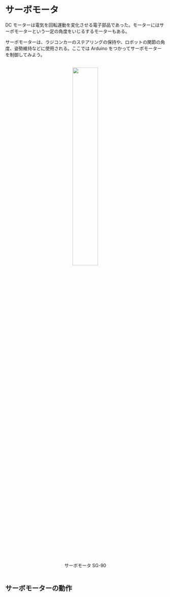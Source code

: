 # サーボモータ

DC モーターは電気を回転運動を変化させる電子部品であった。モーターにはサーボモーターという一定の角度をいじるするモーターもある。

サーボモーターは、ラジコンカーのステアリングの保持や、ロボットの関節の角度、姿勢維持などに使用される。ここでは Arduino をつかってサーボモーターを制御してみよう。

<br/>
<div style="text-align: center;">
  <img src="https://akizukidenshi.com/img/goods/L/108761.jpg" width="40%"><br/>
  サーボモータ SG-90
</div>
<br/>

## サーボモーターの動作


